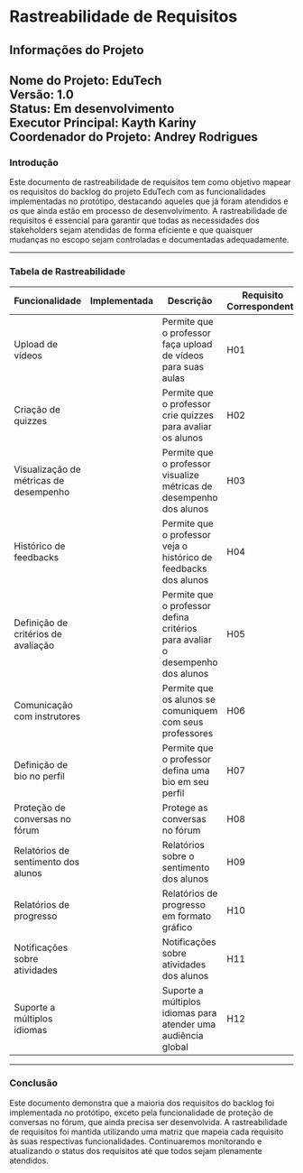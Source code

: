 # Rastreabilidade de Requisitos
## Informações do Projeto

**Nome do Projeto:** EduTech  
**Versão:** 1.0  
**Status:** Em desenvolvimento  
**Executor Principal:** Kayth Kariny  
**Coordenador do Projeto:** Andrey Rodrigues  
---

### Introdução

Este documento de rastreabilidade de requisitos tem como objetivo mapear os requisitos do backlog do projeto EduTech com as funcionalidades implementadas no protótipo, destacando aqueles que já foram atendidos e os que ainda estão em processo de desenvolvimento. A rastreabilidade de requisitos é essencial para garantir que todas as necessidades dos stakeholders sejam atendidas de forma eficiente e que quaisquer mudanças no escopo sejam controladas e documentadas adequadamente.

---

### Tabela de Rastreabilidade

| Funcionalidade | Implementada | Descrição | Requisito Correspondente | Status |
| --- | --- | --- | --- | --- |
| Upload de vídeos | | Permite que o professor faça upload de vídeos para suas aulas | H01 | Implementado |
| Criação de quizzes | | Permite que o professor crie quizzes para avaliar os alunos | H02 | Implementado |
| Visualização de métricas de desempenho | | Permite que o professor visualize métricas de desempenho dos alunos | H03 | Em desenvolvimento |
| Histórico de feedbacks | | Permite que o professor veja o histórico de feedbacks dos alunos | H04 | Implementado |
| Definição de critérios de avaliação | | Permite que o professor defina critérios para avaliar o desempenho dos alunos | H05 | Em desenvolvimento |
| Comunicação com instrutores | | Permite que os alunos se comuniquem com seus professores | H06 | Implementado |
| Definição de bio no perfil | | Permite que o professor defina uma bio em seu perfil | H07 | Implementado |
| Proteção de conversas no fórum | | Protege as conversas no fórum | H08 | Não iniciado |
| Relatórios de sentimento dos alunos | | Relatórios sobre o sentimento dos alunos | H09 | Implementado |
| Relatórios de progresso | | Relatórios de progresso em formato gráfico | H10 | Em desenvolvimento |
| Notificações sobre atividades | | Notificações sobre atividades dos alunos | H11 | Implementado |
| Suporte a múltiplos idiomas | | Suporte a múltiplos idiomas para atender uma audiência global | H12 | Em desenvolvimento |

---

### Conclusão

Este documento demonstra que a maioria dos requisitos do backlog foi implementada no protótipo, exceto pela funcionalidade de proteção de conversas no fórum, que ainda precisa ser desenvolvida. A rastreabilidade de requisitos foi mantida utilizando uma matriz que mapeia cada requisito às suas respectivas funcionalidades. Continuaremos monitorando e atualizando o status dos requisitos até que todos sejam plenamente atendidos.

